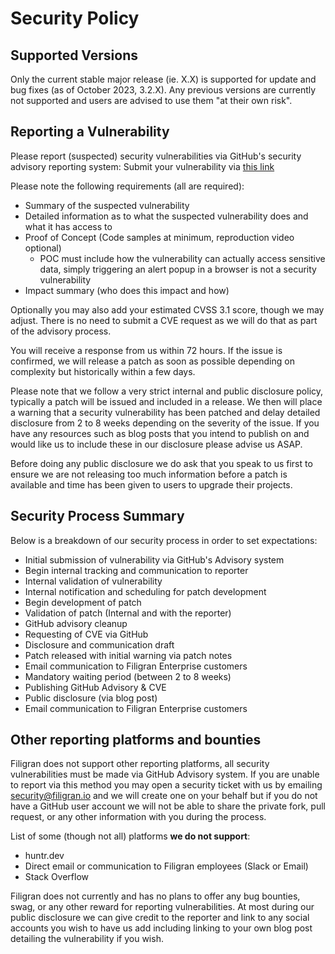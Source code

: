 # Security Policy

## Supported Versions

Only the current stable major release (ie. X.X) is supported for update and bug fixes (as of October 2023, 3.2.X). Any previous versions are currently not supported and users are advised to use them "at their own risk".

## Reporting a Vulnerability

Please report (suspected) security vulnerabilities via GitHub's security advisory reporting system:
Submit your vulnerability via [this link](https://github.com/OpenBAS-Platform/openbas/security/advisories/new)

Please note the following requirements (all are required):

- Summary of the suspected vulnerability
- Detailed information as to what the suspected vulnerability does and what it has access to
- Proof of Concept (Code samples at minimum, reproduction video optional)
  - POC must include how the vulnerability can actually access sensitive data, simply triggering an alert popup in a browser is not a security vulnerability
- Impact summary (who does this impact and how)

Optionally you may also add your estimated CVSS 3.1 score, though we may adjust. There is no need to submit a CVE request as we will do that as part of the advisory process.

You will receive a response from us within 72 hours. If the issue is confirmed, we will release a patch as soon as possible depending on complexity but historically within a few days.

Please note that we follow a very strict internal and public disclosure policy, typically a patch will be issued and included in a release. We then will place a warning that a security vulnerability has been patched and delay detailed disclosure from 2 to 8 weeks depending on the severity of the issue. If you have any resources such as blog posts that you intend to publish on and would like us to include these in our disclosure please advise us ASAP.

Before doing any public disclosure we do ask that you speak to us first to ensure we are not releasing too much information before a patch is available and time has been given to users to upgrade their projects.

## Security Process Summary

Below is a breakdown of our security process in order to set expectations:

- Initial submission of vulnerability via GitHub's Advisory system
- Begin internal tracking and communication to reporter
- Internal validation of vulnerability
- Internal notification and scheduling for patch development
- Begin development of patch
- Validation of patch (Internal and with the reporter)
- GitHub advisory cleanup
- Requesting of CVE via GitHub
- Disclosure and communication draft
- Patch released with initial warning via patch notes
- Email communication to Filigran Enterprise customers
- Mandatory waiting period (between 2 to 8 weeks)
- Publishing GitHub Advisory & CVE
- Public disclosure (via blog post)
- Email communication to Filigran Enterprise customers

## Other reporting platforms and bounties

Filigran does not support other reporting platforms, all security vulnerabilities must be made via GitHub Advisory system. If you are unable to report via this method you may open a security ticket with us by emailing security@filigran.io and we will create one on your behalf but if you do not have a GitHub user account we will not be able to share the private fork, pull request, or any other information with you during the process.

List of some (though not all) platforms **we do not support**:

- huntr.dev
- Direct email or communication to Filigran employees (Slack or Email)
- Stack Overflow

Filigran does not currently and has no plans to offer any bug bounties, swag, or any other reward for reporting vulnerabilities. At most during our public disclosure we can give credit to the reporter and link to any social accounts you wish to have us add including linking to your own blog post detailing the vulnerability if you wish.
